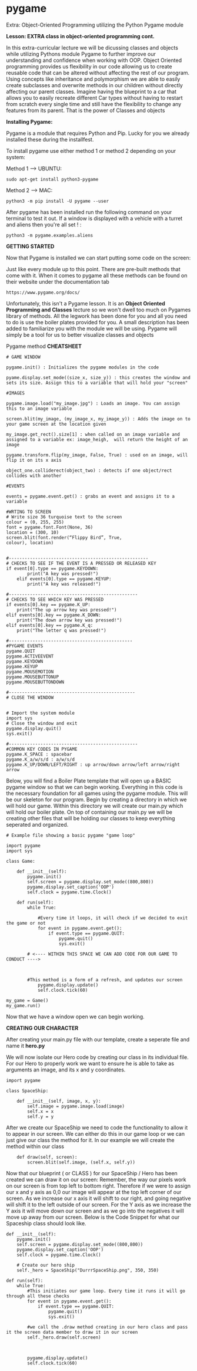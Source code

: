 # pygame
Extra: Object-Oriented Programming utilizing the Python Pygame module

**Lesson: EXTRA class in object-oriented programming cont.**

In this extra-curricular lecture we will be dicussing classes and objects while utilizing Pythons module Pygame to further improve our understanding and confidence when working with OOP.
Object Oriented programming provides us flexibility in our code allowing us to create reusable code that can be altered without affecting the rest of our program. Using concepts like inheritance and polymorphism we are able to easily create subclasses and overwrite methods
in our children without directly affecting our parent classes. Imagine having the blueprint to a car that allows you to easily recreate different Car types without having to restart from scratch every single time and still have the flexibility to change any features from its parent. That is the power of Classes and objects


**Installing Pygame:**

Pygame is a module that requires Python and Pip. Lucky for you we already installed these during the installfest.


To install pygame use either method 1 or method 2 depending on your system:

Method 1 --> UBUNTU:

	sudo apt-get install python3-pygame

Method 2 --> MAC:

	python3 -m pip install -U pygame --user

After pygame has been installed run the following command on your terminal to test it out. If a window is displayed with a vehicle with a turret and aliens then you're all set ! :

	python3 -m pygame.examples.aliens

**GETTING STARTED**

Now that Pygame is installed we can start putting some code on the screen:

Just like every module up to this point. There are pre-built methods that come with it. When it comes to pygame all these methods can be found on their website under the documentation tab

	https://www.pygame.org/docs/

Unfortunately, this isn't a Pygame lesson. It is an **Object Oriented Programming and Classes** lecture so we won't dwell too much on Pygames library of methods. All the legwork has been done for you and all you need to do is use the boiler plates provided for you. A small description has been added to familiarize you with the module we will be using. Pygame will simply be a tool for us to better visualize classes and objects


Pygame method **CHEATSHEET**


 	# GAME WINDOW

	pygame.init() : Initializes the pygame modules in the code

  	pyame.display.set_mode((size_x, size_y)) : this creates the window and sets its size. Assign this to a variable that will hold your "screen"

   	#IMAGES

   	pygame.image.load("my_image.jpg") : Loads an image. You can assign this to an image variable

	screen.blit(my_image, (my_image_x, my_image_y)) : Adds the image on to your game screen at the location given

	my_image.get_rect().size[1] : when called on an image variable and assigned to a variable ex: image_heigh,  will return the height of an image

	pygame.transform.flip(my_image, False, True) : used on an image, will flip it on its x axis

	object_one.colliderect(object_two) : detects if one object/rect collides with another

 	#EVENTS

  	events = pygame.event.get() : grabs an event and assigns it to a variable

   	#WRTING TO SCREEN
	# Write size 36 turquoise text to the screen
	colour = (0, 255, 255)
	font = pygame.font.Font(None, 36)
	location = (300, 10)
	screen.blit(font.render(“Flippy Bird”, True,
	colour), location)


	#-----------------------------------------------------
 	# CHECKS TO SEE IF THE EVENT IS A PRESSED OR RELEASED KEY
   	if event[0].type == pygame.KEYDOWN:
    		print("A key was pressed!")
      	elif events[0].type == pygame.KEYUP:
       		print("A key was released!")

  	#-------------------------------------------------
   	# CHECKS TO SEE WHICH KEY WAS PRESSED
	if events[0].key == pygame.K_UP:
		print("The up arrow key was pressed!")
	elif events[0].key == pygame.K_DOWN:
		print("The down arrow key was pressed!")
	elif events[0].key == pygame.K_q:
		print("The letter q was pressed!")
  	
	#-----------------------------------------------
 	#PYGAME EVENTS 
	pygame.QUIT
	pygame.ACTIVEEVENT
	pygame.KEYDOWN
	pygame.KEYUP
	pygame.MOUSEMOTION
	pygame.MOUSEBUTTONUP
	pygame.MOUSEBUTTONDOWN

 	#------------------------------------------------
  	# CLOSE THE WINDOW

   
	# Import the system module
	import sys
	# Close the window and exit
	pygame.display.quit()
	sys.exit()

 	#-------------------------------------------------
  	#COMMON KEY CODES IN PYGAME
	pygame.K_SPACE : spacebar
	pygame.K_a/w/s/d : a/w/s/d
	pygame.K_UP/DOWN/LEFT/RIGHT : up arrow/down arrow/left arrow/right arrow
   	


Below, you will find a Boiler Plate template that will open up a BASIC pygame window so that we can begin working. Everything in this code is the necessary foundation for all games using the pygame module. This will be our skeleton for our program.
Begin by creating a directory in which we will hold our game. Within this directory we will create our main.py which will hold our boiler plate. On top of containing our main.py we will be creating other files that will be holding our classes to keep everything seperated and organized. 

	# Example file showing a basic pygame "game loop"
 
	import pygame
	import sys
	
	class Game:

	    def __init__(self):
	        pygame.init()
	        self.screen = pygame.display.set_mode((800,800))
	        pygame.display.set_caption('OOP')
	        self.clock = pygame.time.Clock()

	    def run(self):
	        while True:
	            
	     	    #Every time it loops, it will check if we decided to exit the game or not
	            for event in pygame.event.get():
	                if event.type == pygame.QUIT:
	                    pygame.quit()
	                    sys.exit()

			# <---- WITHIN THIS SPACE WE CAN ADD CODE FOR OUR GAME TO CONDUCT ---->

       
		     
		    #This method is a form of a refresh, and updates our screen
	            pygame.display.update()
	            self.clock.tick(60)

	my_game = Game()
	my_game.run()

Now that we have a window open we can begin working.

**CREATING OUR CHARACTER**

After creating your main.py file with our template, create a seperate file and name it **hero.py**

We will now isolate our Hero code by creating our class in its individual file. For our Hero to properly work we want to ensure he is able to take as arguments an image, and its x and y coordinates. 

	import pygame

	class SpaceShip:

	    def __init__(self, image, x, y):
	        self.image = pygame.image.load(image)
	        self.x = x
	        self.y = y


After we create our SpaceShip we need to code the functionality to allow it to appear in our screen. We can either do this in our game loop or we can just give our class the method for it. In our example we will create the method within our class

	    def draw(self, screen):
	        screen.blit(self.image, (self.x, self.y))


Now that our blueprint ( or CLASS ) for our SpaceShip / Hero has been created we can draw it on our screen: Remember, the way our pixels work on our screen is from top left to bottom right. Therefore if we were to assign our x and y axis as 0,0 our image will appear at the top left corner of our screen. As we increase our x axis it will shift to our right, and going negative will shift it to the left outside of our screen. For the Y axis as we increase the Y axis it will move down our screen and as we go into the negatives it will move up away from our screen. Below is the Code Snippet for what our Spaceship class should look like.

    def __init__(self):
        pygame.init()
        self.screen = pygame.display.set_mode((800,800))
        pygame.display.set_caption('OOP')
        self.clock = pygame.time.Clock()

        # Create our hero ship
        self._hero = SpaceShip("DurrrSpaceShip.png", 350, 350)

    def run(self):
        while True:
            #This initiates our game loop. Every time it runs it will go through all these checks
            for event in pygame.event.get():
                if event.type == pygame.QUIT:
                    pygame.quit()
                    sys.exit()

            #we call the .draw method creating in our hero class and pass it the screen data member to draw it in our screen
            self._hero.draw(self.screen)

        

            pygame.display.update()
            self.clock.tick(60)



 		
